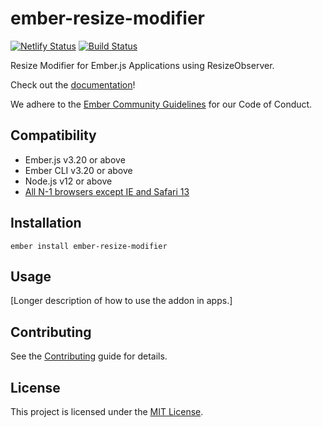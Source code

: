 ember-resize-modifier
==============================================================================

[![Netlify Status](https://api.netlify.com/api/v1/badges/ee8e9a44-3b73-4936-bc2a-e3beb84918d4/deploy-status)](https://app.netlify.com/sites/blissful-bell-745374/deploys)
[![Build Status](https://travis-ci.com/elwayman02/ember-resize-modifier.svg?branch=master)](https://travis-ci.com/elwayman02/ember-resize-modifier)

Resize Modifier for Ember.js Applications using ResizeObserver.

Check out the [documentation](https://ember-resize-modifier.jhawk.co/)!

We adhere to the [Ember Community Guidelines](https://emberjs.com/guidelines/) for our Code of Conduct.


Compatibility
------------------------------------------------------------------------------

* Ember.js v3.20 or above
* Ember CLI v3.20 or above
* Node.js v12 or above
* [All N-1 browsers except IE and Safari 13](https://caniuse.com/#search=resizeobserver)


Installation
------------------------------------------------------------------------------

```
ember install ember-resize-modifier
```


Usage
------------------------------------------------------------------------------

[Longer description of how to use the addon in apps.]


Contributing
------------------------------------------------------------------------------

See the [Contributing](CONTRIBUTING.md) guide for details.


License
------------------------------------------------------------------------------

This project is licensed under the [MIT License](LICENSE.md).
